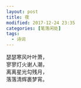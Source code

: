 ```yaml
---
layout: post
title: 夜
modified: 2017-12-24 23:35
categories: [笔落闲处]
tags: 
  - 诗词
---
```


瑟瑟寒风叶叶萧，  
寥寥灯火谢人潮，  
离离星光勾残月，  
落落清辉裹梦宵。